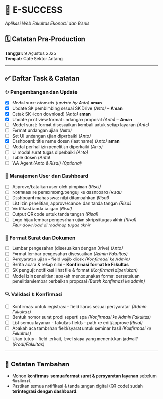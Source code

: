 # 📘 E-SUCCESS  
*Aplikasi Web Fakultas Ekonomi dan Bisnis*

## 🗓️ Catatan Pra-Production  
**Tanggal:** 9 Agustus 2025  
**Tempat:** Cafe Sektor Antang

---

## ✅ Daftar Task & Catatan

### ✨ Pengembangan dan Update
- [x] Modal surat otomatis *(update by Anto)* **aman**
- [x] Update SK pembimbing sesuai SK Drive *(Anto)* – **Aman**
- [x] Cetak SK (icon download) *(Anto)* **aman**
- [x] Update print view format undangan proposal *(Anto)* – **Aman**
- [ ] Model surat: format disesuaikan kembali untuk setiap layanan *(Anto)*
- [ ] Format undangan ujian *(Anto)*
- [ ] Set UI undangan ujian diperbaiki *(Anto)*
- [x] Dashboard: title name dosen (last name) *(Anto)* **aman**
- [ ] Modal perihal izin penelitian diperbaiki *(Anto)*
- [ ] UI modal surat tugas diperbaiki *(Anto)*
- [ ] Table dosen *(Anto)*
- [ ] WA Agent *(Anto & Risal)* _(Optional)_

### 👥 Manajemen User dan Dashboard
- [ ] Approve/batalkan user oleh pimpinan *(Risal)*
- [ ] Notifikasi ke pembimbing/penguji ke dashboard *(Risal)*
- [ ] Dashboard mahasiswa: nilai ditambahkan *(Risal)*
- [ ] List izin penelitian, approve/cancel dan tanda tangan *(Risal)*
- [ ] Verifikasi tanda tangan *(Risal)*
- [ ] Output QR code untuk tanda tangan *(Risal)*
- [ ] Logo hijau lembar pengesahan ujian skripsi/tugas akhir *(Risal)*  
  _Fitur download di roadmap tugas akhir_

### 🧾 Format Surat dan Dokumen
- [ ] Lembar pengesahan (disesuaikan dengan Drive) *(Anto)*
- [ ] Format lembar pengesahan disesuaikan *(Admin Fakultas)*
- [ ] Persyaratan ujian – field wajib dicek *(Konfirmasi ke Admin)*
- [ ] Berita acara & rekap nilai – **Konfirmasi format ke Fakultas**
- [ ] SK penguji: notifikasi lihat file & format *(Konfirmasi diperlukan)*
- [ ] Model izin penelitian: apakah menggunakan format persetujuan penelitian/lembar perbaikan proposal *(Butuh konfirmasi ke admin)*

### 🔍 Validasi & Konfirmasi
- [ ] Konfirmasi untuk registrasi – field harus sesuai persyaratan *(Admin Fakultas)*
- [ ] Bentuk nomor surat prodi seperti apa *(Konfirmasi ke Admin Fakultas)*
- [ ] List semua layanan - fakultas fields - path ke edit/approve *(Risal)*
- [ ] Apakah ada tambahan field/syarat untuk seminar hasil *(Konfirmasi ke Fakultas)*
- [ ] Ujian tutup – field terkait, level siapa yang menentukan jadwal? *(Prodi/Fakultas)*

---

## 📌 Catatan Tambahan
- Mohon **konfirmasi semua format surat & persyaratan layanan** sebelum finalisasi.
- Pastikan semua notifikasi & tanda tangan digital (QR code) sudah **terintegrasi dengan dashboard**.
